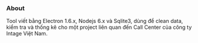### About

Tool viết bằng Electron 1.6.x, Nodejs 6.x và Sqlite3, dùng để clean data, kiểm tra và thống kê cho một project liên quan đến Call Center của công ty Intage Việt Nam.
